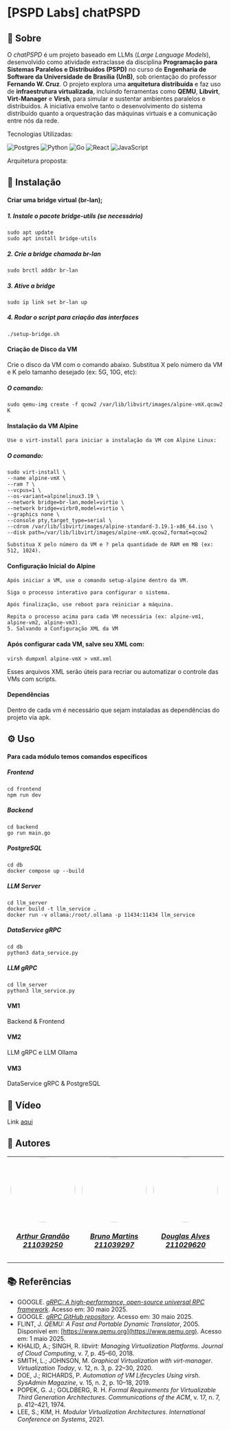 # [PSPD Labs] chatPSPD

## 📝 Sobre

O *chatPSPD* é um projeto baseado em LLMs (*Large Language Models*), desenvolvido como atividade extraclasse da disciplina **Programação para Sistemas Paralelos e Distribuídos (PSPD)** no curso de **Engenharia de Software da Universidade de Brasília (UnB)**, sob orientação do professor **Fernando W. Cruz**. O projeto explora uma **arquitetura distribuída** e faz uso de **infraestrutura virtualizada**, incluindo ferramentas como **QEMU**, **Libvirt**, **Virt-Manager** e **Virsh**, para simular e sustentar ambientes paralelos e distribuídos. A iniciativa envolve tanto o desenvolvimento do sistema distribuído quanto a orquestração das máquinas virtuais e a comunicação entre nós da rede.

Tecnologias Utilizadas:

![Postgres](https://img.shields.io/badge/postgres-%23316192.svg?style=for-the-badge&logo=postgresql&logoColor=white) ![Python](https://img.shields.io/badge/python-3670A0?style=for-the-badge&logo=python&logoColor=ffdd54) ![Go](https://img.shields.io/badge/go-%2300ADD8.svg?style=for-the-badge&logo=go&logoColor=white) ![React](https://img.shields.io/badge/react-%2320232a.svg?style=for-the-badge&logo=react&logoColor=%2361DAFB) ![JavaScript](https://img.shields.io/badge/javascript-%23323330.svg?style=for-the-badge&logo=javascript&logoColor=%23F7DF1E)

Arquitetura proposta:



## 💾 Instalação

#### Criar uma bridge virtual (br-lan);

##### 1. Instale o pacote bridge-utils (se necessário)

    sudo apt update
    sudo apt install bridge-utils

##### 2. Crie a bridge chamada br-lan

    sudo brctl addbr br-lan

##### 3. Ative a bridge

    sudo ip link set br-lan up

##### 4. Rodar o script para criação das interfaces

    ./setup-bridge.sh

#### Criação de Disco da VM

Crie o disco da VM com o comando abaixo. Substitua X pelo número da VM e K pelo tamanho desejado (ex: 5G, 10G, etc):
##### O comando:
    sudo qemu-img create -f qcow2 /var/lib/libvirt/images/alpine-vmX.qcow2 K

#### Instalação da VM Alpine

    Use o virt-install para iniciar a instalação da VM com Alpine Linux:

##### O comando:
    sudo virt-install \
    --name alpine-vmX \
    --ram ? \
    --vcpus=1 \
    --os-variant=alpinelinux3.19 \
    --network bridge=br-lan,model=virtio \
    --network bridge=virbr0,model=virtio \
    --graphics none \
    --console pty,target_type=serial \
    --cdrom /var/lib/libvirt/images/alpine-standard-3.19.1-x86_64.iso \
    --disk path=/var/lib/libvirt/images/alpine-vmX.qcow2,format=qcow2

    Substitua X pelo número da VM e ? pela quantidade de RAM em MB (ex: 512, 1024).

#### Configuração Inicial do Alpine

    Após iniciar a VM, use o comando setup-alpine dentro da VM.

    Siga o processo interativo para configurar o sistema.

    Após finalização, use reboot para reiniciar a máquina.

    Repita o processo acima para cada VM necessária (ex: alpine-vm1, alpine-vm2, alpine-vm3).
    5. Salvando a Configuração XML da VM

#### Após configurar cada VM, salve seu XML com:

    virsh dumpxml alpine-vmX > vmX.xml

Esses arquivos XML serão úteis para recriar ou automatizar o controle das VMs com scripts.

#### Dependências
Dentro de cada vm é necessário que sejam instaladas as dependências do projeto via apk. 

## ⚙️ Uso

#### Para cada módulo temos comandos específicos

##### Frontend
    cd frontend
    npm run dev
##### Backend
    cd backend
    go run main.go

##### PostgreSQL
    cd db
    docker compose up --build

##### LLM Server
    cd llm_server
    docker build -t llm_service .
    docker run -v ollama:/root/.ollama -p 11434:11434 llm_service

##### DataService gRPC 
    cd db
    python3 data_service.py

##### LLM gRPC
    cd llm_server
    python3 llm_service.py

#### VM1 
Backend & Frontend
#### VM2 
LLM gRPC e LLM Ollama
#### VM3
DataService gRPC & PostgreSQL 

## 🎥 Vídeo
Link [aqui](https://youtu.be/EtK2Pj2PSEQ?si=jTJIiCnCfSOPIJa3)

## 👥 Autores

<div align="center">
   <table style="margin-left: auto; margin-right: auto;">
        <tr>
            <td align="center">
                <a href="https://github.com/arthurgrandao">
                    <img style="border-radius: 50%;" src="https://avatars.githubusercontent.com/u/85596312?v=4" width="150px;"/>
                    <h5 class="text-center">Arthur Grandão <br>211039250</h5>
                </a>
            </td>
            <td align="center">
                <a href="https://github.com/gitbmvb">
                    <img style="border-radius: 50%;" src="https://avatars.githubusercontent.com/u/30751876?v=4" width="150px;"/>
                    <h5 class="text-center">Bruno Martins <br>211039297</h5>
                </a>
            </td>
            <td align="center">
                <a href="https://github.com/dougAlvs">
                    <img style="border-radius: 50%;" src="https://avatars.githubusercontent.com/u/98109429?v=4" width="150px;"/>
                    <h5 class="text-center">Douglas Alves <br>211029620</h5>
                </a>
            </td>
            <td align="center">
                <a href="https://github.com/g16c">
                    <img style="border-radius: 50%;" src="https://avatars.githubusercontent.com/u/90865675?v=4" width="150px;"/>
                    <h5 class="text-center">Gabriel Campello <br>211039439</h5>
                </a>
            </td>
            <td align="center">
                <a href="https://github.com/manuziny">
                    <img style="border-radius: 50%;" src="https://avatars.githubusercontent.com/u/88348637?v=4" width="150px;"/>
                    <h5 class="text-center">Geovanna Avelino <br>202016328</h5>
                </a>
            </td>
    </table>
</div>

## 📚 Referências

- GOOGLE. [*gRPC: A high-performance, open-source universal RPC framework*](https://grpc.io). Acesso em: 30 maio 2025.
- GOOGLE. [*gRPC GitHub repository*](https://github.com/grpc/grpc). Acesso em: 30 maio 2025.
- FLINT, J. *QEMU: A Fast and Portable Dynamic Translator*, 2005. Disponível em: [https://www.qemu.org](https://www.qemu.org). Acesso em: 1 maio 2025.
- KHALID, A.; SINGH, R. *libvirt: Managing Virtualization Platforms*. *Journal of Cloud Computing*, v. 7, p. 45–60, 2018.
- SMITH, L.; JOHNSON, M. *Graphical Virtualization with virt-manager*. *Virtualization Today*, v. 12, n. 3, p. 22–30, 2020.
- DOE, J.; RICHARDS, P. *Automation of VM Lifecycles Using virsh*. *SysAdmin Magazine*, v. 15, n. 2, p. 10–18, 2019.
- POPEK, G. J.; GOLDBERG, R. H. *Formal Requirements for Virtualizable Third Generation Architectures*. *Communications of the ACM*, v. 17, n. 7, p. 412–421, 1974.
- LEE, S.; KIM, H. *Modular Virtualization Architectures*. *International Conference on Systems*, 2021.
